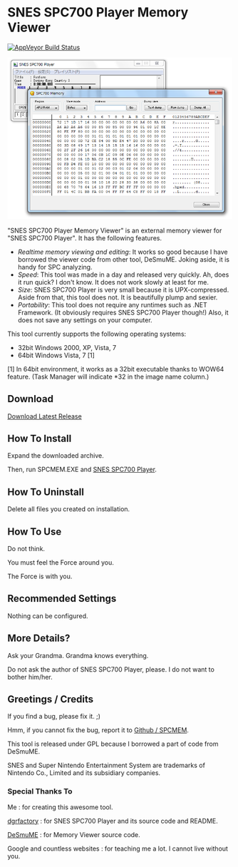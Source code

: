 SNES SPC700 Player Memory Viewer
================================
[![AppVeyor Build Status](https://ci.appveyor.com/api/projects/status/9i97g8g7fgs9fbfn/branch/master?svg=true)](https://ci.appveyor.com/project/gocha/spcmem/branch/master)

![SNES SPC700 Player Memory Viewer screenshot](doc/assets/images/spcmem.png)

"SNES SPC700 Player Memory Viewer" is an external memory viewer for "SNES SPC700 Player". It has the following features.

- *Realtime memory viewing and editing*: It works so good because I have borrowed the viewer code from other tool, DeSmuME. Joking aside, it is handy for SPC analyzing.
- *Speed*: This tool was made in a day and released very quickly. Ah, does it run quick? I don't know. It does not work slowly at least for me.
- *Size*: SNES SPC700 Player is very small because it is UPX-compressed. Aside from that, this tool does not. It is beautifully plump and sexier.
- *Portability*: This tool does not require any runtimes such as .NET Framework. (It obviously requires SNES SPC700 Player though!) Also, it does not save any settings on your computer.

This tool currently supports the following operating systems:

- 32bit Windows 2000, XP, Vista, 7
- 64bit Windows Vista, 7 [1]

[1] In 64bit environment, it works as a 32bit executable thanks to WOW64 feature. (Task Manager will indicate *32 in the image name column.)

Download
--------

[Download Latest Release](https://github.com/gocha/spcmem/releases/latest)

How To Install
--------------

Expand the downloaded archive.

Then, run SPCMEM.EXE and [SNES SPC700 Player](http://dgrfactory.jp/).

How To Uninstall
----------------

Delete all files you created on installation.

How To Use
----------

Do not think.

You must feel the Force around you.

The Force is with you.

Recommended Settings
--------------------

Nothing can be configured.

More Details?
-------------

Ask your Grandma. Grandma knows everything.

Do not ask the author of SNES SPC700 Player, please. I do not want to bother him/her.

Greetings / Credits
-------------------

If you find a bug, please fix it. ;)

Hmm, if you cannot fix the bug, report it to [Github / SPCMEM](https://github.com/gocha/spcmem).

This tool is released under GPL because I borrowed a part of code from DeSmuME.

SNES and Super Nintendo Entertainment System are trademarks of Nintendo Co., Limited and its subsidiary companies.

### Special Thanks To ###

Me
  : for creating this awesome tool.

[dgrfactory](http://dgrfactory.jp/)
  : for SNES SPC700 Player and its source code and README.

[DeSmuME](http://desmume.org/)
  : for Memory Viewer source code.

Google and countless websites
  : for teaching me a lot. I cannot live without you.
